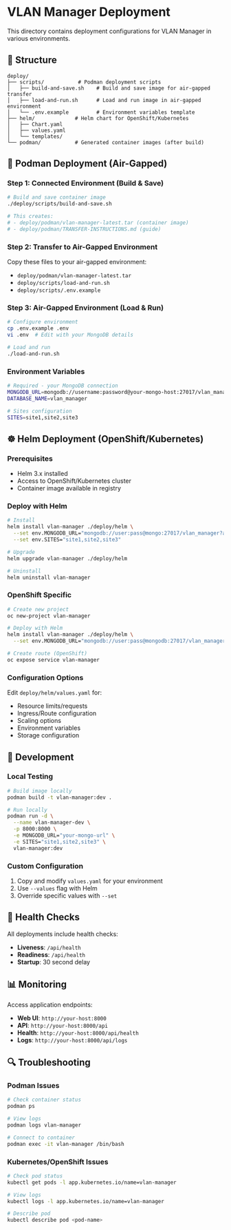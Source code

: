 # VLAN Manager Deployment

This directory contains deployment configurations for VLAN Manager in various environments.

## 📁 Structure

```
deploy/
├── scripts/           # Podman deployment scripts
│   ├── build-and-save.sh    # Build and save image for air-gapped transfer
│   ├── load-and-run.sh      # Load and run image in air-gapped environment
│   └── .env.example         # Environment variables template
├── helm/             # Helm chart for OpenShift/Kubernetes
│   ├── Chart.yaml
│   ├── values.yaml
│   └── templates/
└── podman/           # Generated container images (after build)
```

## 🐳 Podman Deployment (Air-Gapped)

### Step 1: Connected Environment (Build & Save)
```bash
# Build and save container image
./deploy/scripts/build-and-save.sh

# This creates:
# - deploy/podman/vlan-manager-latest.tar (container image)
# - deploy/podman/TRANSFER-INSTRUCTIONS.md (guide)
```

### Step 2: Transfer to Air-Gapped Environment
Copy these files to your air-gapped environment:
- `deploy/podman/vlan-manager-latest.tar`
- `deploy/scripts/load-and-run.sh`
- `deploy/scripts/.env.example`

### Step 3: Air-Gapped Environment (Load & Run)
```bash
# Configure environment
cp .env.example .env
vi .env  # Edit with your MongoDB details

# Load and run
./load-and-run.sh
```

### Environment Variables
```bash
# Required - your MongoDB connection
MONGODB_URL=mongodb://username:password@your-mongo-host:27017/vlan_manager?authSource=admin
DATABASE_NAME=vlan_manager

# Sites configuration
SITES=site1,site2,site3
```

## ☸️ Helm Deployment (OpenShift/Kubernetes)

### Prerequisites
- Helm 3.x installed
- Access to OpenShift/Kubernetes cluster
- Container image available in registry

### Deploy with Helm
```bash
# Install
helm install vlan-manager ./deploy/helm \
  --set env.MONGODB_URL="mongodb://user:pass@mongo:27017/vlan_manager?authSource=admin" \
  --set env.SITES="site1,site2,site3"

# Upgrade
helm upgrade vlan-manager ./deploy/helm

# Uninstall
helm uninstall vlan-manager
```

### OpenShift Specific
```bash
# Create new project
oc new-project vlan-manager

# Deploy with Helm
helm install vlan-manager ./deploy/helm \
  --set env.MONGODB_URL="mongodb://user:pass@mongodb:27017/vlan_manager?authSource=admin"

# Create route (OpenShift)
oc expose service vlan-manager
```

### Configuration Options
Edit `deploy/helm/values.yaml` for:
- Resource limits/requests
- Ingress/Route configuration
- Scaling options
- Environment variables
- Storage configuration

## 🔧 Development

### Local Testing
```bash
# Build image locally
podman build -t vlan-manager:dev .

# Run locally
podman run -d \
  --name vlan-manager-dev \
  -p 8000:8000 \
  -e MONGODB_URL="your-mongo-url" \
  -e SITES="site1,site2,site3" \
  vlan-manager:dev
```

### Custom Configuration
1. Copy and modify `values.yaml` for your environment
2. Use `--values` flag with Helm
3. Override specific values with `--set`

## 🏥 Health Checks

All deployments include health checks:
- **Liveness**: `/api/health` 
- **Readiness**: `/api/health`
- **Startup**: 30 second delay

## 📊 Monitoring

Access application endpoints:
- **Web UI**: `http://your-host:8000`
- **API**: `http://your-host:8000/api`
- **Health**: `http://your-host:8000/api/health`
- **Logs**: `http://your-host:8000/api/logs`

## 🔍 Troubleshooting

### Podman Issues
```bash
# Check container status
podman ps

# View logs
podman logs vlan-manager

# Connect to container
podman exec -it vlan-manager /bin/bash
```

### Kubernetes/OpenShift Issues
```bash
# Check pod status
kubectl get pods -l app.kubernetes.io/name=vlan-manager

# View logs
kubectl logs -l app.kubernetes.io/name=vlan-manager

# Describe pod
kubectl describe pod <pod-name>
```